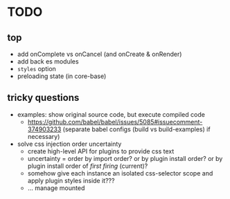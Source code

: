 # TODO

## top
- add onComplete vs onCancel (and onCreate & onRender)
- add back es modules
- `styles` option
- preloading state (in core-base)

## tricky questions

- examples: show original source code, but execute compiled code
  - https://github.com/babel/babel/issues/5085#issuecomment-374903233 (separate babel configs (build vs build-examples) if necessary)
- solve css injection order uncertainty
  - create high-level API for plugins to provide css text
  - uncertainty = order by import order? or by plugin install order? or by plugin install order of *first firing* (current)?
  - somehow give each instance an isolated css-selector scope and apply plugin styles inside it???
  - ... manage mounted <style> elements???
- include helpers on class constructor?

## community maintenance
- open issue for @babel/plugin-proposal-class-properties re:
  Uncaught TypeError: attempted to use private field on non-instance \n at _classPrivateFieldLooseBase
  *and*
  Uncaught TypeError: attempted to set private field on non-instance \n at _classPrivateFieldSet

# so much to do!

- add stylelinting
- rename package to "dialogplus"
- take all relevant functionality from https://github.com/GoogleChrome/dialog-polyfill
- test coverage
- badge with https://badgen.net/
- travis CI
- semantic-release
- github pages (or other host for examples-dist)
- test on various browsers

# future

- split into multiple repos
  - dialogplus (this repo, the kitchen sink)
  - dialogplus-core
  - dialogplus-plugin-icons
  - dialogplus-plugin-buttons
  - dialogplus-plugin-inputs
  - dialogplus-plugin-timer
  - dialogplus-plugin-queue
